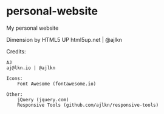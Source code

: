 # personal-website
 My personal website



 Dimension by HTML5 UP
html5up.net | @ajlkn

Credits:

  	AJ
  	aj@lkn.io | @ajlkn

	Icons:
		Font Awesome (fontawesome.io)

	Other:
		jQuery (jquery.com)
		Responsive Tools (github.com/ajlkn/responsive-tools)
